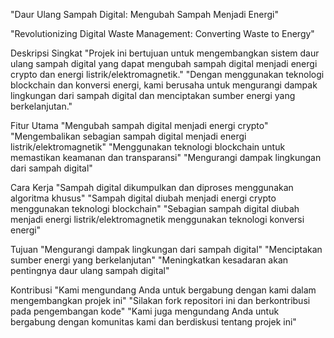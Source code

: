 "Daur Ulang Sampah Digital: Mengubah Sampah Menjadi Energi"

"Revolutionizing Digital Waste Management: Converting Waste to Energy"


Deskripsi Singkat
"Projek ini bertujuan untuk mengembangkan sistem daur ulang sampah digital yang dapat mengubah sampah digital menjadi energi crypto dan energi listrik/elektromagnetik."
"Dengan menggunakan teknologi blockchain dan konversi energi, kami berusaha untuk mengurangi dampak lingkungan dari sampah digital dan menciptakan sumber energi yang berkelanjutan."


Fitur Utama
"Mengubah sampah digital menjadi energi crypto"
"Mengembalikan sebagian sampah digital menjadi energi listrik/elektromagnetik"
"Menggunakan teknologi blockchain untuk memastikan keamanan dan transparansi"
"Mengurangi dampak lingkungan dari sampah digital"


Cara Kerja
"Sampah digital dikumpulkan dan diproses menggunakan algoritma khusus"
"Sampah digital diubah menjadi energi crypto menggunakan teknologi blockchain"
"Sebagian sampah digital diubah menjadi energi listrik/elektromagnetik menggunakan teknologi konversi energi"


Tujuan
"Mengurangi dampak lingkungan dari sampah digital"
"Menciptakan sumber energi yang berkelanjutan"
"Meningkatkan kesadaran akan pentingnya daur ulang sampah digital"


Kontribusi
"Kami mengundang Anda untuk bergabung dengan kami dalam mengembangkan projek ini"
"Silakan fork repositori ini dan berkontribusi pada pengembangan kode"
"Kami juga mengundang Anda untuk bergabung dengan komunitas kami dan berdiskusi tentang projek ini"
